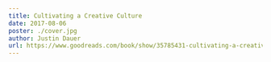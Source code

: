 ```yaml
---
title: Cultivating a Creative Culture
date: 2017-08-06
poster: ./cover.jpg
author: Justin Dauer
url: https://www.goodreads.com/book/show/35785431-cultivating-a-creative-culture
---
```

